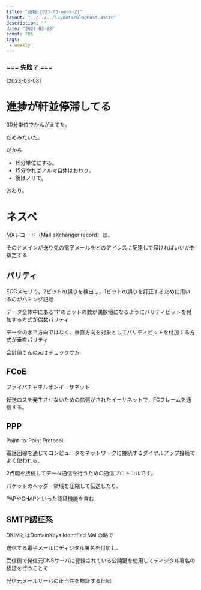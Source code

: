 ```yaml
---
title: "週報[2023-03-week-2]"
layout: "../../../layouts/BlogPost.astro"
description: ""
date: "2023-03-08"
count: 706
tags:
 - weekly
---
```





### === 失敗？ ===

[2023-03-08]

# 進捗が軒並停滞してる

30分単位でかんがえてた。

だめみたいだ。

だから

* 15分単位にする。
* 15分やればノルマ自体はおわり。
* 後はノリで。

おわり。

# ネスペ

MXレコード（Mail eXchanger record）は、

そのドメインが送り先の電子メールをどのアドレスに配達して届ければいいかを指定する

## パリティ

ECCメモリで，2ビットの誤りを検出し，1ビットの誤りを訂正するために用いるのがハミング記号

データ全体中にある"1"のビットの数が偶数個になるようにパリティビットを付加する方式が偶数パリティ

データの水平方向ではなく、垂直方向を対象としてパリティビットを付加する方式が垂直パリティ

合計値うんぬんはチェックサム

## FCoE

ファイバチャネルオンイーサネット

転送ロスを発生させないための拡張がされたイーサネットで，FCフレームを通信する。

## PPP

Point-to-Point Protocol

電話回線を通じてコンピュータをネットワークに接続するダイヤルアップ接続でよく使われる、

2点間を接続してデータ通信を行うための通信プロトコルです。

パケットのヘッダー領域を圧縮して伝送したり、

PAPやCHAPといった認証機能を含む

## SMTP認証系

DKIMとはDomainKeys Identified Mailの略で

送信する電子メールにディジタル署名を付加し、

受信側で発信元DNSサーバに登録されている公開鍵を使用してディジタル署名の検証を行うことで

発信元メールサーバの正当性を検証する仕組
